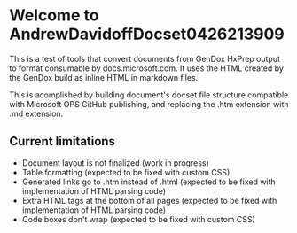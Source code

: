 # Welcome to AndrewDavidoffDocset0426213909

This is a test of tools that convert documents from GenDox HxPrep output to format consumable by docs.microsoft.com. It uses the HTML created by the GenDox build as inline HTML in markdown files.

This is acomplished by building document's docset file structure compatible with Microsoft OPS GitHub publishing, and replacing the .htm extension with .md extension.

## Current limitations
* Document layout is not finalized (work in progress)
* Table formatting (expected to be fixed with custom CSS)
* Generated links go to .htm instead of .html (expected to be fixed with implementation of HTML parsing code)
* Extra HTML tags at the bottom of all pages (expected to be fixed with implementation of HTML parsing code)
* Code boxes don't wrap (expected to be fixed with custom CSS)

